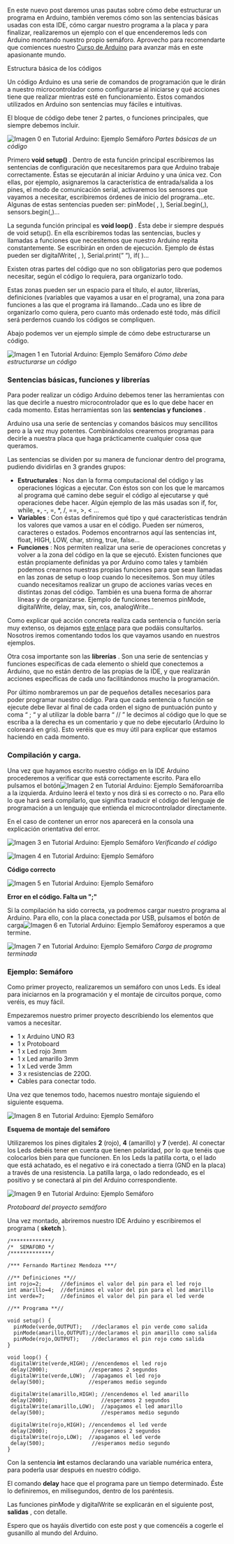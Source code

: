 En este nuevo post daremos unas pautas sobre cómo debe estructurar un programa en Arduino, también veremos cómo son las sentencias básicas usadas con esta IDE, cómo cargar nuestro programa a la placa y para finalizar, realizaremos un ejemplo con el que encenderemos leds con Arduino montando nuestro propio semáforo. Aprovecho para recomendarte que comiences nuestro [Curso de Arduino](https://openwebinars.net/cursos/arduino/) para avanzar más en este apasionante mundo.

Estructura básica de los códigos

Un código Arduino es una serie de comandos de programación que le dirán a nuestro microcontrolador como configurarse al iniciarse y qué acciones tiene que realizar mientras esté en funcionamiento. Estos comandos utilizados en Arduino son sentencias muy fáciles e intuitivas.

 

El bloque de código debe tener 2 partes, o funciones principales, que siempre debemos incluir.

 

 

![Imagen 0 en Tutorial Arduino: Ejemplo Semáforo](./img03/dbca194a81008ade37370bf4fa06134b.webp)
*Partes básicas de un código*

 

Primero **void setup()** . Dentro de esta función principal escribiremos las sentencias de configuración que necesitaremos para que Arduino trabaje correctamente. Éstas se ejecutarán al iniciar Arduino y una única vez. Con ellas, por ejemplo, asignaremos la característica de entrada/salida a los pines, el modo de comunicación serial, activaremos los sensores que vayamos a necesitar, escribiremos órdenes de inicio del programa…etc. Algunas de estas sentencias pueden ser: pinMode( , ), Serial.begin(,), sensors.begin(,)…

La segunda función principal es **void loop()** . Ésta debe ir siempre después de void setup(). En ella escribiremos todas las sentencias, bucles y llamadas a funciones que necesitemos que nuestro Arduino repita constantemente. Se escribirán en orden de ejecución. Ejemplo de éstas pueden ser digitalWrite( , ), Serial.print(“ “), if( )…

Existen otras partes del código que no son obligatorias pero que podemos necesitar, según el código lo requiera, para organizarlo todo.

 

Estas zonas pueden ser un espacio para el título, el autor, librerías, definiciones (variables que vayamos a usar en el programa), una zona para funciones a las que el programa irá llamando…Cada uno es libre de organizarlo como quiera, pero cuanto más ordenado esté todo, más difícil será perdernos cuando los códigos se compliquen.

Abajo podemos ver un ejemplo simple de cómo debe estructurarse un código.

 

 

![Imagen 1 en Tutorial Arduino: Ejemplo Semáforo](./img03/cb15ca38724a3b38ac6217a7902701f9.webp)
*Cómo debe estructurarse un código*

### Sentencias básicas, funciones y librerías

Para poder realizar un código Arduino debemos tener las herramientas con las que decirle a nuestro microcontrolador que es lo que debe hacer en cada momento. Estas herramientas son las **sentencias y funciones** .

Arduino usa una serie de sentencias y comandos básicos muy sencillitos pero a la vez muy potentes. Combinándolos crearemos programas para decirle a nuestra placa que haga prácticamente cualquier cosa que queramos.

Las sentencias se dividen por su manera de funcionar dentro del programa, pudiendo dividirlas en 3 grandes grupos:

- **Estructurales** : Nos dan la forma computacional del código y las operaciones lógicas a ejecutar. Con éstos son con los que le marcamos al programa qué camino debe seguir el código al ejecutarse y qué operaciones debe hacer. Algún ejemplo de las más usadas son if, for, while, +, -, =, *, /, ==, >, < …
- **Variables** : Con éstas definiremos qué tipo y qué características tendrán los valores que vamos a usar en el código. Pueden ser números, caracteres o estados. Podemos encontrarnos aquí las sentencias int, float, HIGH, LOW, char, string, true, false…
- **Funciones** : Nos permiten realizar una serie de operaciones concretas y volver a la zona del código en la que se ejecutó. Existen funciones que están propiamente definidas ya por Arduino como tales y también podemos crearnos nuestras propias funciones para que sean llamadas en las zonas de setup o loop cuando lo necesitemos. Son muy útiles cuando necesitamos realizar un grupo de acciones varias veces en distintas zonas del código. También es una buena forma de ahorrar líneas y de organizarse. Ejemplo de funciones tenemos pinMode, digitalWrite, delay, max, sin, cos, analogWrite…

Como explicar qué acción concreta realiza cada sentencia o función sería muy extenso, os dejamos [este enlace](https://www.arduino.cc/reference/es/) para que podáis consultarlos. Nosotros iremos comentando todos los que vayamos usando en nuestros ejemplos.

 

Otra cosa importante son las **librerías** . Son una serie de sentencias y funciones específicas de cada elemento o shield que conectemos a Arduino, que no están dentro de las propias de la IDE, y que realizarán acciones específicas de cada uno facilitándonos mucho la programación.

Por último nombraremos un par de pequeños detalles necesarios para poder programar nuestro código. Para que cada sentencia o función se ejecute debe llevar al final de cada orden el signo de puntuación punto y coma “ ; “ y al utilizar la doble barra “ // ” le decimos al código que lo que se escriba a la derecha es un comentario y que no debe ejecutarlo (Arduino lo coloreará en gris). Esto veréis que es muy útil para explicar que estamos haciendo en cada momento.

### Compilación y carga.

Una vez que hayamos escrito nuestro código en la IDE Arduino procederemos a verificar que está correctamente escrito. Para ello pulsamos el botón![Imagen 2 en Tutorial Arduino: Ejemplo Semáforo](./img03/0e3053d969c252f0cc0d25c475fb71cc.webp)arriba a la izquierda. Arduino leerá el texto y nos dirá si es correcto o no. Para ello lo que hará será compilarlo, que significa traducir el código del lenguaje de programación a un lenguaje que entienda el microcontrolador directamente.

En el caso de contener un error nos aparecerá en la consola una explicación orientativa del error.

![Imagen 3 en Tutorial Arduino: Ejemplo Semáforo](./img03/4ee2d8938904d723ef2adc1189dc13ee.webp)
*Verificando el código*

 

![Imagen 4 en Tutorial Arduino: Ejemplo Semáforo](./img03/b40cf73f4a61629e607383ec8c9f26ba.webp)

 

 

**Código correcto**



 

![Imagen 5 en Tutorial Arduino: Ejemplo Semáforo](./img03/f6059ddc292e463101c9be828ebfd2bd.webp)

 

 

**Error en el código. Falta un ";"**



 

Si la compilación ha sido correcta, ya podremos cargar nuestro programa al Arduino. Para ello, con la placa conectada por USB, pulsamos el botón de carga![Imagen 6 en Tutorial Arduino: Ejemplo Semáforo](./img03/0f5c3d6eba4a8e787ea5ac491cb5ed2c.webp)y esperamos a que termine.

![Imagen 7 en Tutorial Arduino: Ejemplo Semáforo](./img03/1efe3364f9d20ecde3f1038a1b3737e3.webp)
*Carga de programa terminada*

### Ejemplo: Semáforo

 

Como primer proyecto, realizaremos un semáforo con unos Leds. Es ideal para iniciarnos en la programación y el montaje de circuitos porque, como veréis, es muy fácil.

Empezaremos nuestro primer proyecto describiendo los elementos que vamos a necesitar.

 

- 1 x Arduino UNO R3
- 1 x Protoboard
- 1 x Led rojo 3mm
- 1 x Led amarillo 3mm
- 1 x Led verde 3mm
- 3 x resistencias de 220Ω.
- Cables para conectar todo.

 

Una vez que tenemos todo, hacemos nuestro montaje siguiendo el siguiente esquema.

![Imagen 8 en Tutorial Arduino: Ejemplo Semáforo](./img03/32c7a5c39b1c7b38a4002cf882ef92c8.webp)

**Esquema de montaje del semáforo**



 

Utilizaremos los pines digitales **2** (rojo), **4** (amarillo) y **7** (verde). Al conectar los Leds debéis tener en cuenta que tienen polaridad, por lo que tenéis que colocarlos bien para que funcionen. En los Leds la patilla corta, o el lado que está achatado, es el negativo e irá conectado a tierra (GND en la placa) a través de una resistencia. La patilla larga, o lado redondeado, es el positivo y se conectará al pin del Arduino correspondiente.

![Imagen 9 en Tutorial Arduino: Ejemplo Semáforo](./img03/8fd83afdc3cf04097194eb83dab666c9.webp)

*Protoboard del proyecto semáforo*



 

Una vez montado, abriremos nuestro IDE Arduino y escribiremos el programa ( **sketch** ).

```
/*************/
/*  SEMAFORO */
/*************/

/*** Fernando Martinez Mendoza ***/

//** Definiciones **//
int rojo=2;      //definimos el valor del pin para el led rojo
int amarillo=4;  //definimos el valor del pin para el led amarillo
int verde=7;     //definimos el valor del pin para el led verde

//** Programa **//

void setup() {
  pinMode(verde,OUTPUT);   //declaramos el pin verde como salida  
  pinMode(amarillo,OUTPUT);//declaramos el pin amarillo como salida
  pinMode(rojo,OUTPUT);    //declaramos el pin rojo como salida  
}

void loop() {
 digitalWrite(verde,HIGH); //encendemos el led rojo
 delay(2000);             //esperamos 2 segundos
 digitalWrite(verde,LOW);  //apagamos el led rojo
 delay(500);              //esperamos medio segundo
 
 digitalWrite(amarillo,HIGH); //encendemos el led amarillo
 delay(2000);                 //esperamos 2 segundos
 digitalWrite(amarillo,LOW);  //apagamos el led amarillo
 delay(500);                  //esperamos medio segundo
 
 digitalWrite(rojo,HIGH); //encendemos el led verde
 delay(2000);              //esperamos 2 segundos
 digitalWrite(rojo,LOW);  //apagamos el led verde
 delay(500);               //esperamos medio segundo
}
```

 

Con la sentencia **int** estamos declarando una variable numérica entera, para poderla usar después en nuestro código.

El comando **delay** hace que el programa pare un tiempo determinado. Éste lo definiremos, en milisegundos, dentro de los paréntesis.

Las funciones pinMode y digitalWrite se explicarán en el siguiente post, **salidas** , con detalle.

 

Espero que os hayáis divertido con este post y que comencéis a cogerle el gusanillo al mundo del Arduino.
